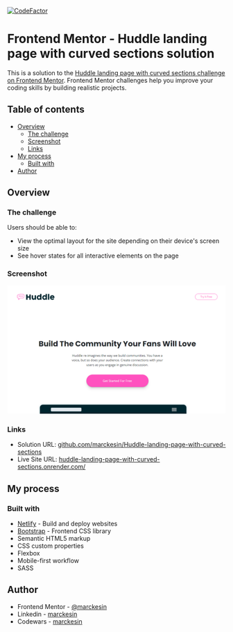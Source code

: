 [![CodeFactor](https://www.codefactor.io/repository/github/marckesin/huddle-landing-page-with-curved-sections/badge)](https://www.codefactor.io/repository/github/marckesin/huddle-landing-page-with-curved-sections)

# Frontend Mentor - Huddle landing page with curved sections solution

This is a solution to the [Huddle landing page with curved sections challenge on Frontend Mentor](https://www.frontendmentor.io/challenges/huddle-landing-page-with-curved-sections-5ca5ecd01e82137ec91a50f2). Frontend Mentor challenges help you improve your coding skills by building realistic projects.

## Table of contents

- [Overview](#overview)
  - [The challenge](#the-challenge)
  - [Screenshot](#screenshot)
  - [Links](#links)
- [My process](#my-process)
  - [Built with](#built-with)
- [Author](#author)

## Overview

### The challenge

Users should be able to:

- View the optimal layout for the site depending on their device's screen size
- See hover states for all interactive elements on the page

### Screenshot

![](./screenshot.png)

### Links

- Solution URL: [github.com/marckesin/Huddle-landing-page-with-curved-sections](https://github.com/marckesin/Huddle-landing-page-with-curved-sections)
- Live Site URL: [huddle-landing-page-with-curved-sections.onrender.com/](https://huddle-landing-page-with-curved-sections.onrender.com/)

## My process

### Built with

- [Netlify](https://www.netlify.com/) - Build and deploy websites
- [Bootstrap](https://getbootstrap.com/) - Frontend CSS library
- Semantic HTML5 markup
- CSS custom properties
- Flexbox
- Mobile-first workflow
- SASS

## Author

- Frontend Mentor - [@marckesin](https://www.frontendmentor.io/profile/marckesin)
- Linkedin - [marckesin](https://www.linkedin.com/in/marckesin)
- Codewars - [marckesin](https://www.codewars.com/users/marckesin)
